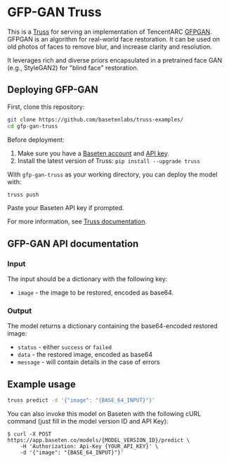 # GFP-GAN Truss

This is a [Truss](https://truss.baseten.co/) for serving an implementation of TencentARC
[GFPGAN](https://github.com/TencentARC/GFPGAN). GFPGAN is an algorithm for real-world face restoration.
It can be used on old photos of faces to remove blur, and increase clarity and resolution.

It leverages rich and diverse priors encapsulated in a pretrained face GAN (e.g., StyleGAN2) for
"blind face" restoration.

## Deploying GFP-GAN

First, clone this repository:

```sh
git clone https://github.com/basetenlabs/truss-examples/
cd gfp-gan-truss
```

Before deployment:

1. Make sure you have a [Baseten account](https://app.baseten.co/signup) and [API key](https://app.baseten.co/settings/account/api_keys).
2. Install the latest version of Truss: `pip install --upgrade truss`

With `gfp-gan-truss` as your working directory, you can deploy the model with:

```sh
truss push
```

Paste your Baseten API key if prompted.

For more information, see [Truss documentation](https://truss.baseten.co).

## GFP-GAN API documentation

### Input

The input should be a dictionary with the following key:

- `image` - the image to be restored, encoded as base64.

### Output

The model returns a dictionary containing the base64-encoded restored image:

- `status` - either `success` or `failed`
- `data` - the restored image, encoded as base64
- `message` - will contain details in the case of errors

## Example usage

```sh
truss predict -d '{"image": "{BASE_64_INPUT}"}'
```

You can also invoke this model on Baseten with the following cURL command (just fill in the model version ID and API Key):

```
$ curl -X POST https://app.baseten.co/models/{MODEL_VERSION_ID}/predict \
    -H 'Authorization: Api-Key {YOUR_API_KEY}' \
    -d '{"image": "{BASE_64_INPUT}"}'
```
